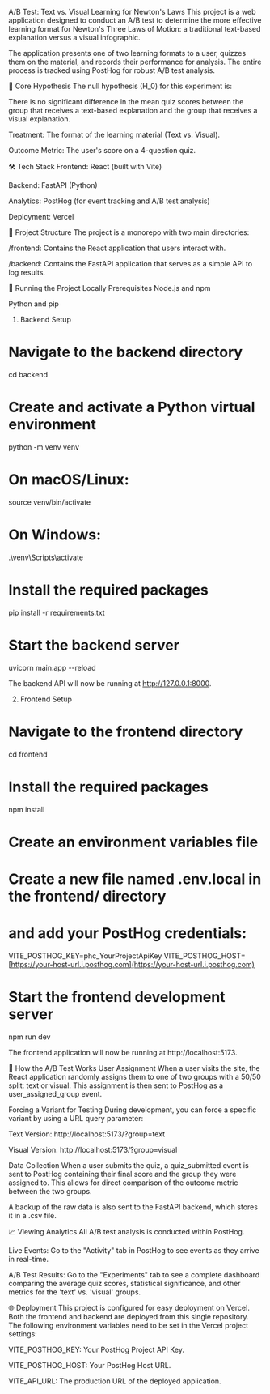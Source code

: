 A/B Test: Text vs. Visual Learning for Newton's Laws
This project is a web application designed to conduct an A/B test to determine the more effective learning format for Newton's Three Laws of Motion: a traditional text-based explanation versus a visual infographic.

The application presents one of two learning formats to a user, quizzes them on the material, and records their performance for analysis. The entire process is tracked using PostHog for robust A/B test analysis.

🧪 Core Hypothesis
The null hypothesis (H_0) for this experiment is:

There is no significant difference in the mean quiz scores between the group that receives a text-based explanation and the group that receives a visual explanation.

Treatment: The format of the learning material (Text vs. Visual).

Outcome Metric: The user's score on a 4-question quiz.

🛠️ Tech Stack
Frontend: React (built with Vite)

Backend: FastAPI (Python)

Analytics: PostHog (for event tracking and A/B test analysis)

Deployment: Vercel

📁 Project Structure
The project is a monorepo with two main directories:

/frontend: Contains the React application that users interact with.

/backend: Contains the FastAPI application that serves as a simple API to log results.

🚀 Running the Project Locally
Prerequisites
Node.js and npm

Python and pip

1. Backend Setup
# Navigate to the backend directory
cd backend

# Create and activate a Python virtual environment
python -m venv venv
# On macOS/Linux:
source venv/bin/activate
# On Windows:
.\venv\Scripts\activate

# Install the required packages
pip install -r requirements.txt

# Start the backend server
uvicorn main:app --reload

The backend API will now be running at http://127.0.0.1:8000.

2. Frontend Setup
# Navigate to the frontend directory
cd frontend

# Install the required packages
npm install

# Create an environment variables file
# Create a new file named .env.local in the frontend/ directory
# and add your PostHog credentials:
VITE_POSTHOG_KEY=phc_YourProjectApiKey
VITE_POSTHOG_HOST=[https://your-host-url.i.posthog.com](https://your-host-url.i.posthog.com)

# Start the frontend development server
npm run dev

The frontend application will now be running at http://localhost:5173.

🔬 How the A/B Test Works
User Assignment
When a user visits the site, the React application randomly assigns them to one of two groups with a 50/50 split: text or visual. This assignment is then sent to PostHog as a user_assigned_group event.

Forcing a Variant for Testing
During development, you can force a specific variant by using a URL query parameter:

Text Version: http://localhost:5173/?group=text

Visual Version: http://localhost:5173/?group=visual

Data Collection
When a user submits the quiz, a quiz_submitted event is sent to PostHog containing their final score and the group they were assigned to. This allows for direct comparison of the outcome metric between the two groups.

A backup of the raw data is also sent to the FastAPI backend, which stores it in a .csv file.

📈 Viewing Analytics
All A/B test analysis is conducted within PostHog.

Live Events: Go to the "Activity" tab in PostHog to see events as they arrive in real-time.

A/B Test Results: Go to the "Experiments" tab to see a complete dashboard comparing the average quiz scores, statistical significance, and other metrics for the 'text' vs. 'visual' groups.

🌐 Deployment
This project is configured for easy deployment on Vercel. Both the frontend and backend are deployed from this single repository. The following environment variables need to be set in the Vercel project settings:

VITE_POSTHOG_KEY: Your PostHog Project API Key.

VITE_POSTHOG_HOST: Your PostHog Host URL.

VITE_API_URL: The production URL of the deployed application.